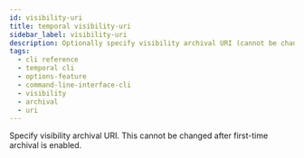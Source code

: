 ```yaml
---
id: visibility-uri
title: temporal visibility-uri
sidebar_label: visibility-uri
description: Optionally specify visibility archival URI (cannot be changed after first time archival is enabled).
tags:
  - cli reference
  - temporal cli
  - options-feature
  - command-line-interface-cli
  - visibility
  - archival
  - uri
---
```


Specify visibility archival URI.
This cannot be changed after first-time archival is enabled.
